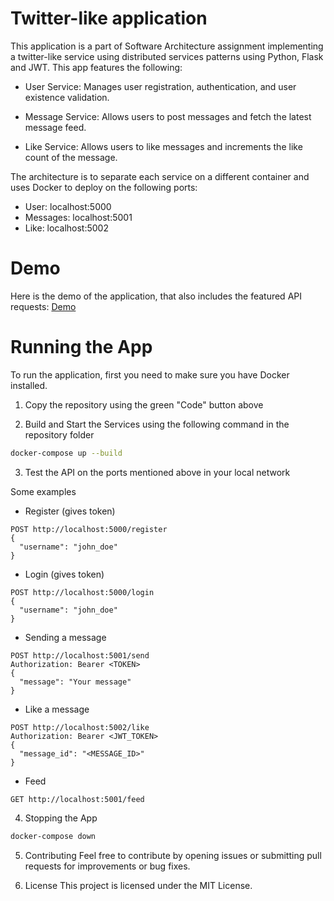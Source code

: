 # Twitter-like application
This application is a part of Software Architecture assignment implementing a twitter-like service using distributed services patterns using Python, Flask and JWT. This app features the following:

- User Service: Manages user registration, authentication, and user existence validation.

- Message Service: Allows users to post messages and fetch the latest message feed.

- Like Service: Allows users to like messages and increments the like count of the message.

The architecture is to separate each service on a different container and uses Docker to deploy on the following ports:

- User: localhost:5000
- Messages: localhost:5001
- Like: localhost:5002

# Demo

Here is the demo of the application, that also includes the featured API requests: [Demo](https://drive.google.com/file/d/1cGDtSB1v74gZ5sBVXilBZEQTjBshCj8J/view?usp=sharing)

# Running the App

To run the application, first you need to make sure you have Docker installed.

1. Copy the repository using the green "Code" button above

2. Build and Start the Services using the following command in the repository folder

```sh
docker-compose up --build
```
3. Test the API on the ports mentioned above in your local network

Some examples

- Register (gives token)
```
POST http://localhost:5000/register
{
  "username": "john_doe"
}
```

- Login (gives token)
```
POST http://localhost:5000/login
{
  "username": "john_doe"
}
```

- Sending a message
```
POST http://localhost:5001/send
Authorization: Bearer <TOKEN>
{
  "message": "Your message"
}
```

- Like a message
```
POST http://localhost:5002/like
Authorization: Bearer <JWT_TOKEN>
{
  "message_id": "<MESSAGE_ID>"
}
```

- Feed
```
GET http://localhost:5001/feed
```

4. Stopping the App
```sh
docker-compose down
```

5. Contributing
Feel free to contribute by opening issues or submitting pull requests for improvements or bug fixes.

6. License
This project is licensed under the MIT License.